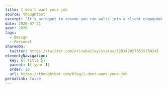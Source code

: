 ```yaml
---
title: I don’t want your job
source: thoughtbot
excerpt: "It’s arrogant to assume you can waltz into a client engagement and fix everything just because you’re good at computers"
date: 2020-07-21
year: 2020
tags:
  - Design
  - Personal
sharedOn:
  twitter: https://twitter.com/ericwbailey/status/1291420275519754245
eleventyNavigation:
  key: {{ title }}
  parent: {{ year }}
  order: 10
  url: https://thoughtbot.com/blog/i-dont-want-your-job
permalink: false
---
```

